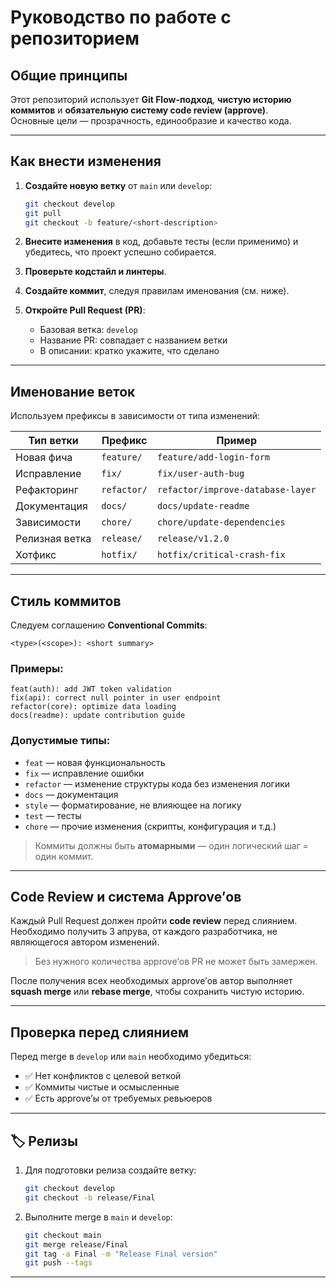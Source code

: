 # Руководство по работе с репозиторием

## Общие принципы

Этот репозиторий использует **Git Flow-подход**, **чистую историю коммитов** и **обязательную систему code review (approve)**.  
Основные цели — прозрачность, единообразие и качество кода.

---

## Как внести изменения

1. **Создайте новую ветку** от `main` или `develop`:
   ```bash
   git checkout develop
   git pull
   git checkout -b feature/<short-description>
   ```

2. **Внесите изменения** в код, добавьте тесты (если применимо) и убедитесь, что проект успешно собирается.

3. **Проверьте кодстайл и линтеры**.

4. **Создайте коммит**, следуя правилам именования (см. ниже).

5. **Откройте Pull Request (PR)**:

   * Базовая ветка: `develop`
   * Название PR: совпадает с названием ветки
   * В описании: кратко укажите, что сделано

---

## Именование веток

Используем префиксы в зависимости от типа изменений:

| Тип ветки        | Префикс     | Пример                            |
| ---------------- | ----------- | --------------------------------- |
| Новая фича       | `feature/`  | `feature/add-login-form`          |
| Исправление      | `fix/`      | `fix/user-auth-bug`               |
| Рефакторинг      | `refactor/` | `refactor/improve-database-layer` |
| Документация     | `docs/`     | `docs/update-readme`              |
| Зависимости      | `chore/`    | `chore/update-dependencies`       |
| Релизная ветка   | `release/`  | `release/v1.2.0`                  |
| Хотфикс          | `hotfix/`   | `hotfix/critical-crash-fix`       |

---

## Стиль коммитов

Следуем соглашению **Conventional Commits**:

```
<type>(<scope>): <short summary>
```

### Примеры:

```
feat(auth): add JWT token validation
fix(api): correct null pointer in user endpoint
refactor(core): optimize data loading
docs(readme): update contribution guide
```

### Допустимые типы:

* `feat` — новая функциональность
* `fix` — исправление ошибки
* `refactor` — изменение структуры кода без изменения логики
* `docs` — документация
* `style` — форматирование, не влияющее на логику
* `test` — тесты
* `chore` — прочие изменения (скрипты, конфигурация и т.д.)

> Коммиты должны быть **атомарными** — один логический шаг = один коммит.

---

## Code Review и система Approve’ов

Каждый Pull Request должен пройти **code review** перед слиянием. Необходимо получить 3 апрува, от каждого разработчика, не являющегося автором изменений.

> Без нужного количества approve’ов PR не может быть замержен.

После получения всех необходимых approve’ов автор выполняет **squash merge** или **rebase merge**, чтобы сохранить чистую историю.

---

## Проверка перед слиянием

Перед merge в `develop` или `main` необходимо убедиться:

* ✅ Нет конфликтов с целевой веткой
* ✅ Коммиты чистые и осмысленные
* ✅ Есть approve’ы от требуемых ревьюеров

---

## 🏷️ Релизы

1. Для подготовки релиза создайте ветку:

   ```bash
   git checkout develop
   git checkout -b release/Final
   ```
2. Выполните merge в `main` и `develop`:

   ```bash
   git checkout main
   git merge release/Final
   git tag -a Final -m "Release Final version"
   git push --tags
   ```
---